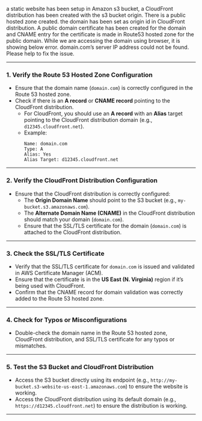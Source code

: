 
a static website has been setup in Amazon s3 bucket, a CloudFront distribution has been created with the s3 bucket origin. There is a public hosted zone created. the domain has been set as origin id in CloudFront distribution. A public domain certificate has been created for the domain and CNAME entry for the certificate is made in Route53 hosted zone for the public domain. While we are accessing the domain using browser, it is showing below error.  domain.com’s server IP address could not be found. Please help to fix the issue.


---

### 1. **Verify the Route 53 Hosted Zone Configuration**
   - Ensure that the domain name (`domain.com`) is correctly configured in the Route 53 hosted zone.
   - Check if there is an **A record** or **CNAME record** pointing to the CloudFront distribution.
     - For CloudFront, you should use an **A record** with an **Alias** target pointing to the CloudFront distribution domain (e.g., `d12345.cloudfront.net`).
     - Example:
       ```
       Name: domain.com
       Type: A
       Alias: Yes
       Alias Target: d12345.cloudfront.net
       ```

---

### 2. **Verify the CloudFront Distribution Configuration**
   - Ensure that the CloudFront distribution is correctly configured:
     - The **Origin Domain Name** should point to the S3 bucket (e.g., `my-bucket.s3.amazonaws.com`).
     - The **Alternate Domain Name (CNAME)** in the CloudFront distribution should match your domain (`domain.com`).
     - Ensure that the SSL/TLS certificate for the domain (`domain.com`) is attached to the CloudFront distribution.

---

### 3. **Check the SSL/TLS Certificate**
   - Verify that the SSL/TLS certificate for `domain.com` is issued and validated in AWS Certificate Manager (ACM).
   - Ensure that the certificate is in the **US East (N. Virginia)** region if it’s being used with CloudFront.
   - Confirm that the CNAME record for domain validation was correctly added to the Route 53 hosted zone.

---

### 4. **Check for Typos or Misconfigurations**
   - Double-check the domain name in the Route 53 hosted zone, CloudFront distribution, and SSL/TLS certificate for any typos or mismatches.

---

### 5. **Test the S3 Bucket and CloudFront Distribution**
   - Access the S3 bucket directly using its endpoint (e.g., `http://my-bucket.s3-website-us-east-1.amazonaws.com`) to ensure the website is working.
   - Access the CloudFront distribution using its default domain (e.g., `https://d12345.cloudfront.net`) to ensure the distribution is working.

---
